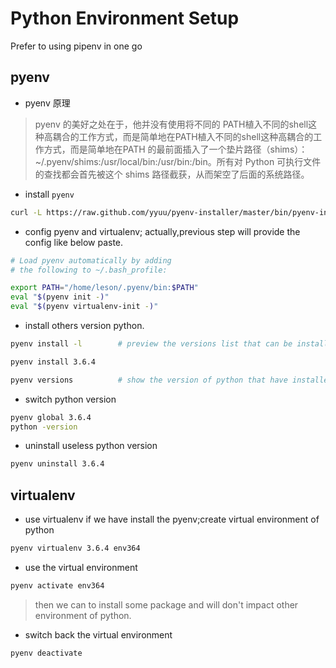 # Python Environment Setup

Prefer to using pipenv in one go

## pyenv

- pyenv 原理
> pyenv 的美好之处在于，他并没有使用将不同的 PATH植入不同的shell这种高耦合的工作方式，而是简单地在PATH植入不同的shell这种高耦合的工作方式，而是简单地在PATH 的最前面插入了一个垫片路径（shims）：~/.pyenv/shims:/usr/local/bin:/usr/bin:/bin。所有对 Python 可执行文件的查找都会首先被这个 shims 路径截获，从而架空了后面的系统路径。

- install `pyenv`
```bash
curl -L https://raw.github.com/yyuu/pyenv-installer/master/bin/pyenv-installer | bash
```
- config pyenv and virtualenv; actually,previous step will provide the config like below paste.
```bash
# Load pyenv automatically by adding
# the following to ~/.bash_profile:

export PATH="/home/leson/.pyenv/bin:$PATH"
eval "$(pyenv init -)"
eval "$(pyenv virtualenv-init -)"
```
- install others version python.
```bash
pyenv install -l        # preview the versions list that can be installed so far 

pyenv install 3.6.4

pyenv versions          # show the version of python that have installed
```

- switch python version
```bash
pyenv global 3.6.4
python -version
```

- uninstall useless python version 
```bash
pyenv uninstall 3.6.4
```


## virtualenv

- use virtualenv if we have install the pyenv;create virtual environment of python
```bash
pyenv virtualenv 3.6.4 env364
```

- use the virtual environment
```bash
pyenv activate env364
```

> then we can to install some package and will don't impact other environment of python.

- switch back the virtual environment
```bash
pyenv deactivate
```

